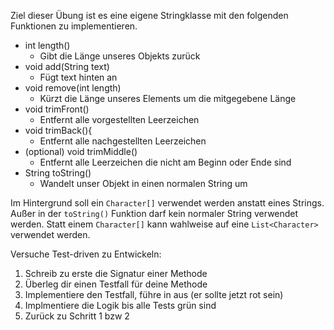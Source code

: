 Ziel dieser Übung ist es eine eigene Stringklasse mit den folgenden Funktionen zu implementieren.

* int length()
  * Gibt die Länge unseres Objekts zurück
* void add(String text)
  * Fügt text hinten an
* void remove(int length)
  * Kürzt die Länge unseres Elements um die mitgegebene Länge
* void trimFront()
  * Entfernt alle vorgestellten Leerzeichen
* void trimBack(){
  * Entfernt alle nachgestellten Leerzeichen
* (optional) void trimMiddle()
  * Entfernt alle Leerzeichen die nicht am Beginn oder Ende sind
* String toString()
  * Wandelt unser Objekt in einen normalen String um

Im Hintergrund soll ein `Character[]` verwendet werden anstatt eines Strings. 
Außer in der `toString()` Funktion darf kein normaler String verwendet werden. 
Statt einem `Character[]` kann wahlweise auf eine `List<Character>` verwendet werden.

Versuche Test-driven zu Entwickeln: 
1. Schreib zu erste die Signatur einer Methode
2. Überleg dir einen Testfall für deine Methode
3. Implementiere den Testfall, führe in aus (er sollte jetzt rot sein) 
4. Implmentiere die Logik bis alle Tests grün sind 
5. Zurück zu Schritt 1 bzw 2 
